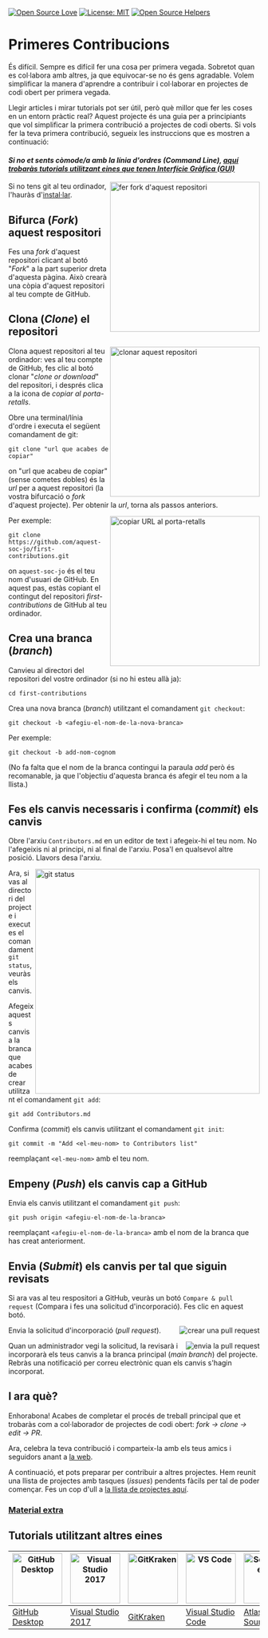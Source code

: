 [![Open Source Love](https://badges.frapsoft.com/os/v1/open-source.svg?v=103)](https://github.com/ellerbrock/open-source-badges/)
[![License: MIT](https://img.shields.io/badge/License-MIT-green.svg)](https://opensource.org/licenses/MIT)
[![Open Source Helpers](https://www.codetriage.com/roshanjossey/first-contributions/badges/users.svg)](https://www.codetriage.com/roshanjossey/first-contributions)


# Primeres Contribucions

És difícil. Sempre es difícil fer una cosa per primera vegada. Sobretot quan es col·labora amb altres, ja que equivocar-se no és gens agradable. Volem simplificar la manera d'aprendre a contribuir i col·laborar en projectes de codi obert per primera vegada.

Llegir articles i mirar tutorials pot ser útil, però què millor que fer les coses en un entorn pràctic real? Aquest projecte és una guia per a principiants que vol simplificar la primera contribució a projectes de codi oberts. Si vols fer la teva primera contribució, segueix les instruccions que es mostren a continuació:

#### *Si no et sents còmode/a amb la línia d'ordres (*Command Line*), [aquí trobaràs tutorials utilitzant eines que tenen Interfície Gràfica (GUI)](#Tutorials-amb-Altres-Eines)*

<img align="right" width="300" src="https://firstcontributions.github.io/assets/Readme/fork.png" alt="fer fork d'aquest repositori" />

Si no tens git al teu ordinador, l'hauràs d'[instal·lar]( https://help.github.com/articles/set-up-git/).

## Bifurca (*Fork*) aquest respositori

Fes una *fork* d'aquest repositori clicant al botó "*Fork*" a la part superior dreta d'aquesta pàgina.
Això crearà una còpia d'aquest repositori al teu compte de GitHub.

## Clona (*Clone*) el repositori

<img align="right" width="300" src="https://firstcontributions.github.io/assets/Readme/clone.png" alt="clonar aquest repositori" />

Clona aquest repositori al teu ordinador: ves al teu compte de GitHub, fes clic al botó clonar "*clone or download*" del repositori, i després clica a la icona de *copiar al porta-retalls*.

Obre una terminal/línia d'ordre i executa el següent comandament de git:

```
git clone "url que acabes de copiar"
```
on "url que acabeu de copiar" (sense cometes dobles) és la *url* per a aquest repositori (la vostra bifurcació o *fork* d'aquest projecte). Per obtenir la *url*, torna als passos anteriors.

<img align="right" width="300" src="https://firstcontributions.github.io/assets/Readme/copy-to-clipboard.png" alt="copiar URL al porta-retalls" />

Per exemple:
```
git clone https://github.com/aquest-soc-jo/first-contributions.git
```
on `aquest-soc-jo` és el teu nom d'usuari de GitHub. En aquest pas, estàs copiant el contingut del repositori *first-contributions* de GitHub al teu ordinador.

## Crea una branca (*branch*)

Canvieu al directori del repositori del vostre ordinador (si no hi esteu allà ja):

```
cd first-contributions
```
Crea una nova branca (*branch*) utilitzant el comandament `git checkout`:
```
git checkout -b <afegiu-el-nom-de-la-nova-branca>
```

Per exemple:
```
git checkout -b add-nom-cognom
```
(No fa falta que el nom de la branca contingui la paraula *add* però és recomanable, ja que l'objectiu d'aquesta branca és afegir el teu nom a la llista.)

## Fes els canvis necessaris i confirma (*commit*) els canvis

Obre l'arxiu `Contributors.md` en un editor de text i afegeix-hi el teu nom. No l'afegeixis ni al principi, ni al final de l'arxiu. Posa'l en qualsevol altre posició. Llavors desa l'arxiu.

<img align="right" width="450" src="https://firstcontributions.github.io/assets/Readme/git-status.png" alt="git status" />


Ara, si vas al directori del projecte i executes el comandament `git status`, veuràs els canvis.


Afegeix aquests canvis a la branca que acabes de crear utilitzant el comandament `git add`:

```
git add Contributors.md
```

Confirma (*commit*) els canvis utilitzant el comandament `git init`:
```
git commit -m "Add <el-meu-nom> to Contributors list"
```
reemplaçant `<el-meu-nom>` amb el teu nom.

## Empeny (*Push*) els canvis cap a GitHub

Envia els canvis utilitzant el comandament `git push`:
```
git push origin <afegiu-el-nom-de-la-branca>
```
reemplaçant  `<afegiu-el-nom-de-la-branca>` amb el nom de la branca que has creat anteriorment.

## Envia (*Submit*) els canvis per tal que siguin revisats

Si ara vas al teu respositori a GitHub, veuràs un botó  `Compare & pull request` (Compara i fes una solicitud d'incorporació). Fes clic en aquest botó.

<img style="float: right;" src="https://firstcontributions.github.io/assets/Readme/compare-and-pull.png" alt="crear una pull request" />

Envia la solicitud d'incorporació (*pull request*).

<img style="float: right;" src="https://firstcontributions.github.io/assets/Readme/submit-pull-request.png" alt="envia la pull request" />

Quan un administrador vegi la solicitud, la revisarà i incorporarà els teus canvis a la branca principal (*main branch*) del projecte. Rebràs una notificació per correu electrònic quan els canvis s'hagin incorporat.

## I ara què?

Enhorabona! Acabes de completar el procés de treball principal que et trobaràs com a col·laborador de projectes de codi obert: *_fork -> clone -> edit -> PR_*.

Ara, celebra la teva contribució i comparteix-la amb els teus amics i seguidors anant a [la web](https://firstcontributions.github.io/#social-share).

A continuació, et pots preparar per contribuir a altres projectes. Hem reunit una llista de projectes amb tasques (*issues*) pendents fàcils per tal de poder començar. Fes un cop d'ull a [la llista de projectes aquí](https://firstcontributions.github.io/#project-list).

### [Material extra](../additional-material/git_workflow_scenarios/additional-material.md)


## Tutorials utilitzant altres eines

| <a href="../gui-tool-tutorials/github-desktop-tutorial.md"><img alt="GitHub Desktop" src="https://desktop.github.com/images/desktop-icon.svg" width="100"></a> | <a href="../gui-tool-tutorials/github-windows-vs2017-tutorial.md"><img alt="Visual Studio 2017" src="https://upload.wikimedia.org/wikipedia/commons/c/cd/Visual_Studio_2017_Logo.svg" width="100"></a> | <a href="../gui-tool-tutorials/gitkraken-tutorial.md"><img alt="GitKraken" src="https://firstcontributions.github.io/assets/Readme/gk-icon.png" width="100"></a> | <a href="../gui-tool-tutorials/github-windows-vs-code-tutorial.md"><img alt="VS Code" src="https://upload.wikimedia.org/wikipedia/commons/1/1c/Visual_Studio_Code_1.35_icon.png" width=100></a> | <a href="../gui-tool-tutorials/sourcetree-macos-tutorial.md"><img alt="Sourcetree App" src="https://wac-cdn.atlassian.com/dam/jcr:81b15cde-be2e-4f4a-8af7-9436f4a1b431/Sourcetree-icon-blue.svg" width=100></a> | <a href="../gui-tool-tutorials/github-windows-intellij-tutorial.md"><img alt="IntelliJ IDEA" src="https://upload.wikimedia.org/wikipedia/commons/thumb/9/9c/IntelliJ_IDEA_Icon.svg/512px-IntelliJ_IDEA_Icon.svg.png" width=100></a> |
| ----------------------------------------------------------------------------------------------------------------------------------------------------------- | --------------------------------------------------------------------------------------------------------------------------------------------------------------------------------------------------- | ------------------------------------------------------------------------------------------------------------------- | -------------------------------------------------------------------------------------------------------------------------------------------------------------------------------------------- | ------------------------------------------------------------------------------------------------------------------------------------------------------------------------------------------------------------ | ----------------------------------------------------------------------------------------------------------------------------------------------------------------------------------------- |
| [GitHub Desktop](../gui-tool-tutorials/github-desktop-tutorial.md)                                                                                             | [Visual Studio 2017](../gui-tool-tutorials/github-windows-vs2017-tutorial.md)                                                                                                                          | [GitKraken](../gui-tool-tutorials/gitkraken-tutorial.md)                                                               | [Visual Studio Code](../gui-tool-tutorials/github-windows-vs-code-tutorial.md)                                                                                                                  | [Atlassian Sourcetree](../gui-tool-tutorials/sourcetree-macos-tutorial.md)                                                                                                                                      | [IntelliJ IDEA](https://www.jetbrains.com/idea/download/#section=windows)                                                                                                                   |
